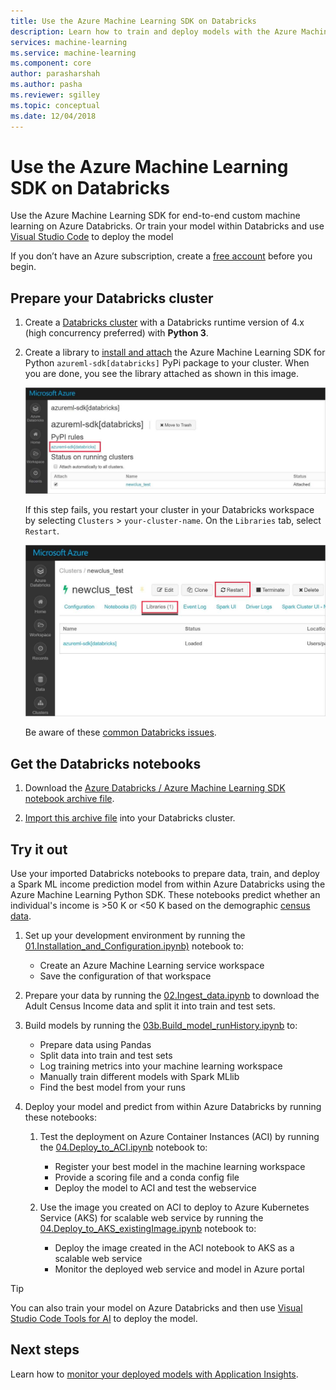 ```yaml
---
title: Use the Azure Machine Learning SDK on Databricks
description: Learn how to train and deploy models with the Azure Machine Learning SDK on Apache Spark. This article shows an end to end custom machine learning example on Databricks. 
services: machine-learning
ms.service: machine-learning
ms.component: core
author: parasharshah
ms.author: pasha
ms.reviewer: sgilley
ms.topic: conceptual
ms.date: 12/04/2018
---
```


# Use the Azure Machine Learning SDK on Databricks

Use the Azure Machine Learning SDK for end-to-end custom machine learning on Azure Databricks. Or train your model within Databricks and use [Visual Studio Code](how-to-vscode-train-deploy.md#deploy-your-service-from-vs-code) to deploy the model

If you don’t have an Azure subscription, create a [free account](https://aka.ms/AMLfree) before you begin.

## Prepare your Databricks cluster

1. Create a [Databricks cluster](https://docs.microsoft.com/azure/azure-databricks/quickstart-create-databricks-workspace-portal) with a Databricks runtime version of 4.x (high concurrency preferred) with **Python 3**. 

1. Create a library to [install and attach](https://docs.databricks.com/user-guide/libraries.html#create-a-library) the Azure Machine Learning SDK for Python `azureml-sdk[databricks]` PyPi package to your cluster. When you are done, you see the library attached as shown in this image.

   ![SDK installed on Databricks ](./media/how-to-azure-machine-learning-on-databricks/sdk-installed-on-databricks.jpg)

   If this step fails, you restart your cluster in your Databricks workspace by selecting `Clusters` > `your-cluster-name`.  On the `Libraries` tab, select `Restart`.

   ![Restart Databricks cluster ](./media/how-to-azure-machine-learning-on-databricks/restart-databricks-cluster.jpg)

   Be aware of these [common Databricks issues](resource-known-issues.md#databricks).

## Get the Databricks notebooks

1. Download the [Azure Databricks / Azure Machine Learning SDK notebook archive file](https://github.com/Azure/MachineLearningNotebooks/blob/master/databricks/Databricks_AMLSDK_github.dbc).

1.  [Import this archive file](https://docs.azuredatabricks.net/user-guide/notebooks/notebook-manage.html#import-an-archive) into your Databricks cluster.  

## Try it out

Use your imported Databricks notebooks to prepare data, train, and deploy a Spark ML income prediction model from within Azure Databricks using the Azure Machine Learning Python SDK. These notebooks predict  whether an individual's income is >50 K or <50 K based on the demographic [census data](https://archive.ics.uci.edu/ml/datasets/adult). 

1. Set up your development environment by running the [01.Installation_and_Configuration.ipynb)](https://github.com/Azure/MachineLearningNotebooks/blob/master/databricks/01.Installation_and_Configuration.ipynb)  notebook to:

    * Create an Azure Machine Learning service workspace
    * Save the configuration of that workspace

2. Prepare your data by running the [02.Ingest_data.ipynb](https://github.com/Azure/MachineLearningNotebooks/blob/master/databricks/02.Ingest_data.ipynb) to download the Adult Census Income data and split it into train and test sets.

3. Build models by running the [03b.Build_model_runHistory.ipynb](https://github.com/Azure/MachineLearningNotebooks/blob/master/databricks/03b.Build_model_runHistory.ipynb) to:

    * Prepare data using Pandas
    * Split data into train and test sets
    * Log training metrics into your machine learning workspace
    * Manually train different models with Spark MLlib
    * Find the best model from your runs

4. Deploy your model and predict from within Azure Databricks by running these notebooks:  

    1. Test the deployment on Azure Container Instances (ACI) by running the [04.Deploy_to_ACI.ipynb](https://github.com/Azure/MachineLearningNotebooks/blob/master/databricks/04.Deploy_to_ACI.ipynb) notebook to:

        * Register your best model in the machine learning workspace
        * Provide a scoring file and a conda config file
        * Deploy the model to ACI and test the webservice

    1. Use the image you created on ACI to deploy to Azure Kubernetes Service (AKS) for scalable web service by running the [04.Deploy_to_AKS_existingImage.ipynb](https://github.com/Azure/MachineLearningNotebooks/blob/master/databricks/04.Deploy_to_AKS_existingImage.ipynb) notebook to:

        * Deploy the image created in the ACI notebook to AKS as a scalable web service
        * Monitor the deployed web service and model in Azure portal

>[!TIP]
> You can also train your model on Azure Databricks and then use [Visual Studio Code Tools for AI](how-to-vscode-train-deploy.md#deploy-your-service-from-vs-code) to deploy the model.

## Next steps

Learn how to [monitor your deployed models with Application Insights](how-to-enable-app-insights.md).
